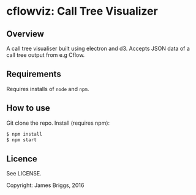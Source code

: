 # cflowviz: Call Tree Visualizer 

## Overview

A call tree visualiser built using electron and d3.
Accepts JSON data of a call tree output from e.g Cflow. 

## Requirements

Requires installs of `node` and `npm`.


## How to use

Git clone the repo.
Install (requires npm):

```bash
$ npm install
$ npm start
```

## Licence

See LICENSE.


Copyright: James Briggs, 2016
